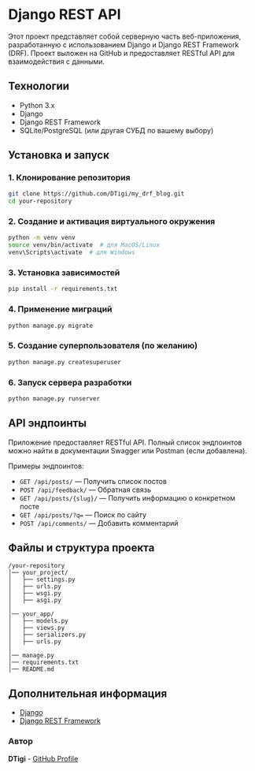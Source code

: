 # Django REST API

Этот проект представляет собой серверную часть веб-приложения, разработанную с использованием Django и Django REST Framework (DRF). Проект выложен на GitHub и предоставляет RESTful API для взаимодействия с данными.

## Технологии
- Python 3.x
- Django
- Django REST Framework
- SQLite/PostgreSQL (или другая СУБД по вашему выбору)

## Установка и запуск

### 1. Клонирование репозитория
```sh
git clone https://github.com/DTigi/my_drf_blog.git
cd your-repository
```

### 2. Создание и активация виртуального окружения
```sh
python -m venv venv
source venv/bin/activate  # для MacOS/Linux
venv\Scripts\activate  # для Windows
```

### 3. Установка зависимостей
```sh
pip install -r requirements.txt
```

### 4. Применение миграций
```sh
python manage.py migrate
```

### 5. Создание суперпользователя (по желанию)
```sh
python manage.py createsuperuser
```

### 6. Запуск сервера разработки
```sh
python manage.py runserver
```

## API эндпоинты

Приложение предоставляет RESTful API. Полный список эндпоинтов можно найти в документации Swagger или Postman (если добавлена).

Примеры эндпоинтов:
- `GET /api/posts/` — Получить список постов
- `POST /api/feedback/` — Обратная связь
- `GET /api/posts/{slug}/` — Получить информацию о конкретном посте
- `GET /api/posts/?q=` — Поиск по сайту
- `POST /api/comments/` — Добавить комментарий

## Файлы и структура проекта
```
/your-repository
│── your_project/
│   ├── settings.py
│   ├── urls.py
│   ├── wsgi.py
│   ├── asgi.py
│
│── your_app/
│   ├── models.py
│   ├── views.py
│   ├── serializers.py
│   ├── urls.py
│
│── manage.py
│── requirements.txt
│── README.md
```

## Дополнительная информация
- [Django](https://www.djangoproject.com/)
- [Django REST Framework](https://www.django-rest-framework.org/)

### Автор
**DTigi** - [GitHub Profile](https://github.com/DTigi)

